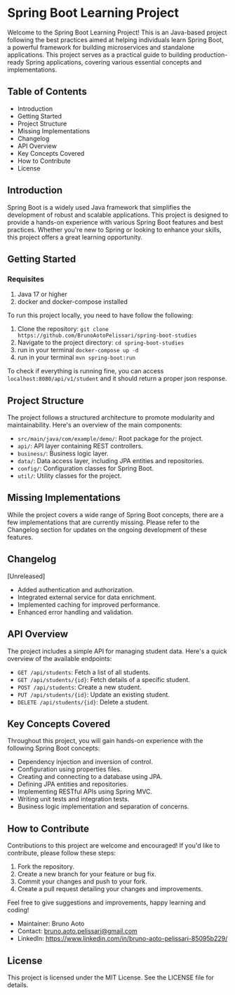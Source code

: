 # Spring Boot Learning Project

Welcome to the Spring Boot Learning Project! This is an Java-based project following the best practices aimed at helping individuals learn Spring Boot, a powerful framework for building microservices and standalone applications. This project serves as a practical guide to building production-ready Spring applications, covering various essential concepts and implementations.

## Table of Contents
- Introduction
- Getting Started
- Project Structure
- Missing Implementations
- Changelog
- API Overview
- Key Concepts Covered
- How to Contribute
- License

## Introduction
Spring Boot is a widely used Java framework that simplifies the development of robust and scalable applications. This project is designed to provide a hands-on experience with various Spring Boot features and best practices. Whether you're new to Spring or looking to enhance your skills, this project offers a great learning opportunity.

## Getting Started

### Requisites
1. Java 17 or higher
2. docker and docker-compose installed

To run this project locally, you need to have follow the following:

1. Clone the repository: `git clone https://github.com/BrunoAotoPelissari/spring-boot-studies`
2. Navigate to the project directory: `cd spring-boot-studies`
3. run in your terminal `docker-compose up -d`
4. run in your terminal `mvn spring-boot:run`

To check if everything is running fine, you can access `localhost:8080/api/v1/student` and it should return a proper json response.

## Project Structure

The project follows a structured architecture to promote modularity and maintainability. Here's an overview of the main components:

- `src/main/java/com/example/demo/`: Root package for the project.
- `api/`: API layer containing REST controllers.
- `business/`: Business logic layer.
- `data/`: Data access layer, including JPA entities and repositories.
- `config/`: Configuration classes for Spring Boot.
- `util/`: Utility classes for the project.

## Missing Implementations

While the project covers a wide range of Spring Boot concepts, there are a few implementations that are currently missing. Please refer to the Changelog section for updates on the ongoing development of these features.

## Changelog

[Unreleased]

- Added authentication and authorization.
- Integrated external service for data enrichment.
- Implemented caching for improved performance.
- Enhanced error handling and validation.

## API Overview

The project includes a simple API for managing student data. Here's a quick overview of the available endpoints:

- `GET /api/students`: Fetch a list of all students.
- `GET /api/students/{id}`: Fetch details of a specific student.
- `POST /api/students`: Create a new student.
- `PUT /api/students/{id}`: Update an existing student.
- `DELETE /api/students/{id}`: Delete a student.

## Key Concepts Covered

Throughout this project, you will gain hands-on experience with the following Spring Boot concepts:

- Dependency injection and inversion of control.
- Configuration using properties files.
- Creating and connecting to a database using JPA.
- Defining JPA entities and repositories.
- Implementing RESTful APIs using Spring MVC.
- Writing unit tests and integration tests.
- Business logic implementation and separation of concerns.

## How to Contribute

Contributions to this project are welcome and encouraged! If you'd like to contribute, please follow these steps:

1. Fork the repository.
2. Create a new branch for your feature or bug fix.
3. Commit your changes and push to your fork.
4. Create a pull request detailing your changes and improvements.

Feel free to give suggestions and improvements, happy learning and coding!

- Maintainer: Bruno Aoto
- Contact: <bruno.aoto.pelissari@gmail.com>
- LinkedIn: <https://www.linkedin.com/in/bruno-aoto-pelissari-85095b229/>

## License

This project is licensed under the MIT License. See the LICENSE file for details.
